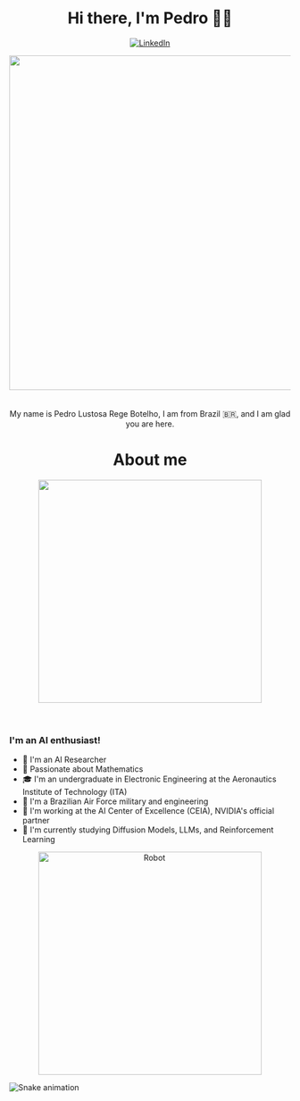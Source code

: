 <h1 align="center">Hi there, I'm Pedro 👨‍💻 </h1>

<p align="center">
  <a href="https://www.linkedin.com/in/pedro-lustosa/"><img alt="LinkedIn" src="https://img.shields.io/badge/linkedin-%230077B5.svg?style=for-the-badge&logo=linkedin&logoColor=white" /></a>
 
</p>

 <div align="center"> 
<img height="600em" src="https://cdna.artstation.com/p/assets/images/images/035/693/656/original/gwyneth-balucio-hello-world.gif?1615642877" alt"hello world"> <br><br><br>
</div> 

<div align="center">My name is Pedro Lustosa Rege Botelho, I am from Brazil 🇧🇷, and I am glad you are here.</div>

<h1 align="center">About me</h1>

 <div align="center"> 
<img height="400em" src="https://media.discordapp.net/attachments/871171536340529212/1125516515781918822/pixels-neon.gif?width=996&height=560" alt"hacker"> <br><br><br>
</div> 

### I'm an AI enthusiast!

- 🧠 I'm an AI Researcher
- 📝 Passionate about Mathematics
- 🎓 I'm an undergraduate in Electronic Engineering at the Aeronautics Institute of Technology (ITA)
- 🚀 I'm a Brazilian Air Force military and engineering
- 🤖 I'm working at the AI Center of Excellence (CEIA), NVIDIA's official partner
- 📖 I'm currently studying Diffusion Models, LLMs, and Reinforcement Learning
 
 <div align="center"> 
 <img height="400em" alt="Robot" src="https://media.discordapp.net/attachments/871171536340529212/1125516513386971207/8f829b23005371.5631bbe9c822a.gif?width=400&height=480" />
 </div> 
 
 ![Snake animation](https://github.com/MelRibeiro/MelRibeiro/blob/output/github-contribution-grid-snake.svg)
